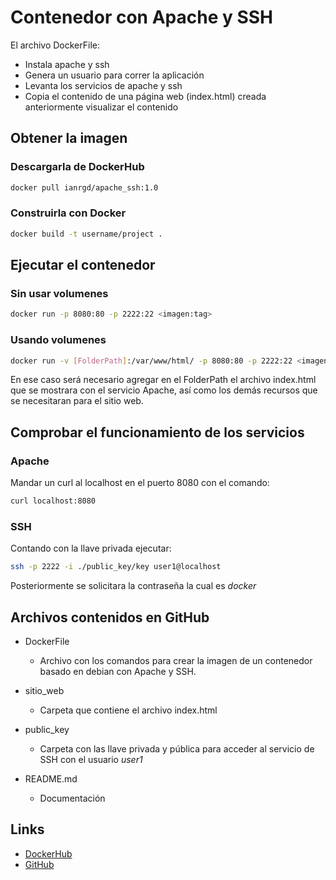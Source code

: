 # Contenedor con Apache y SSH

El archivo DockerFile:
* Instala apache y ssh
* Genera un usuario para correr la aplicación
* Levanta los servicios de apache y ssh
* Copia el contenido de una página web (index.html) creada anteriormente visualizar el contenido

## Obtener la imagen

### Descargarla de DockerHub
```bash
docker pull ianrgd/apache_ssh:1.0
```

### Construirla con Docker
```bash
docker build -t username/project .
```
## Ejecutar el contenedor

### Sin usar volumenes
```bash
docker run -p 8080:80 -p 2222:22 <imagen:tag>
```

### Usando volumenes
```bash
docker run -v [FolderPath]:/var/www/html/ -p 8080:80 -p 2222:22 <imagen:tag>
```
En ese caso será necesario agregar en el FolderPath el archivo index.html que se mostrara con el servicio Apache, así como los demás recursos que se necesitaran para el sitio web.

## Comprobar el funcionamiento de los servicios

### Apache
Mandar un curl al localhost en el puerto 8080 con el comando:
```bash
curl localhost:8080
```

### SSH
Contando con la llave privada ejecutar:
```bash
ssh -p 2222 -i ./public_key/key user1@localhost
```
Posteriormente se solicitara la contraseña la cual es *docker*

## Archivos contenidos en GitHub
* DockerFile
	* Archivo con los comandos para crear la imagen de un contenedor basado en debian con Apache y SSH.

* sitio_web
	* Carpeta que contiene el archivo index.html

* public_key

	* Carpeta con las llave privada y pública para acceder al servicio de SSH con el usuario *user1*

* README.md
	* Documentación

## Links
* [DockerHub](https://hub.docker.com/repository/docker/ianrgd/apache_ssh/general "Title")
* [GitHub](https://github.com/IanRicGD/Docker_Apache_SSH "Title")
